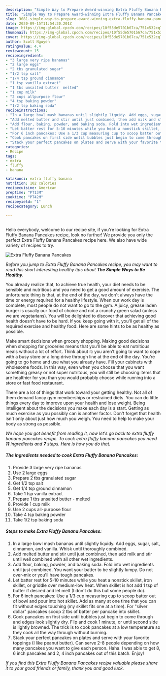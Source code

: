 ```yaml
---
description: "Simple Way to Prepare Award-winning Extra Fluffy Banana Pancakes"
title: "Simple Way to Prepare Award-winning Extra Fluffy Banana Pancakes"
slug: 3081-simple-way-to-prepare-award-winning-extra-fluffy-banana-pancakes
date: 2020-09-15T11:54:20.201Z
image: https://img-global.cpcdn.com/recipes/10f55de5701b67ca/751x532cq70/extra-fluffy-banana-pancakes-recipe-main-photo.jpg
thumbnail: https://img-global.cpcdn.com/recipes/10f55de5701b67ca/751x532cq70/extra-fluffy-banana-pancakes-recipe-main-photo.jpg
cover: https://img-global.cpcdn.com/recipes/10f55de5701b67ca/751x532cq70/extra-fluffy-banana-pancakes-recipe-main-photo.jpg
author: Scott Nguyen
ratingvalue: 4.4
reviewcount: 15
recipeingredient:
- "3 large very ripe bananas"
- "2 large eggs"
- "2 tbs granulated sugar"
- "1/2 tsp salt"
- "1/4 tsp ground cinnamon"
- "1 tsp vanilla extract"
- "1 tbs unsalted butter  melted"
- "1 cup milk"
- "2 cups allpurpose flour"
- "4 tsp baking powder"
- "1/2 tsp baking soda"
recipeinstructions:
- "In a large bowl mash bananas until slightly liquidy. Add eggs, sugar, salt, cinnamon, and vanilla. Whisk until thoroughly combined."
- "Add melted butter and stir until just combined, then add milk and stir until well combined with all other wet ingredients."
- "Add flour, baking, powder, and baking soda. Fold into wet ingredients until just combined. You want your batter to be slightly lumpy. Do not over-mix or you&#39;ll have tough pancakes."
- "Let batter rest for 5-10 minutes while you heat a nonstick skillet, iron skillet, or griddle over medium-low heat. When skillet is hot add 1 tsp of butter if desired and let melt (I don&#39;t do this but some people do)."
- "For 6 inch pancakes: Use a 1/3 cup measuring cup to scoop batter out of bowl and pour into hot skillet. Add as many at one time that you can fit without edges touching (my skillet fits one at a time). For &#34;silver dollar&#34; pancakes scoop 2 tbs of batter per pancake into skillet."
- "Cook pancakes on first side until bubbles just begin to come through and edges look slightly dry. Flip and cook 1 minute, or until second side is lightly browned. The trick is to cook pancakes at a low temperature so they cook all the way through without burning."
- "Stack your perfect pancakes on plates and serve with your favorite toppings (I like peanut butter). Can serve 2-8 people depending on how many pancakes you want to give each person. Haha. I was able to get 8, 6 inch pancakes and 2, 4 inch pancakes out of this batch. Enjoy!"
categories:
- Recipe
tags:
- extra
- fluffy
- banana

katakunci: extra fluffy banana 
nutrition: 102 calories
recipecuisine: American
preptime: "PT13M"
cooktime: "PT42M"
recipeyield: "1"
recipecategory: Lunch

---
```

<br>
Hello everybody, welcome to our recipe site, if you're looking for Extra Fluffy Banana Pancakes recipe, look no further! We provide you only the perfect Extra Fluffy Banana Pancakes recipe here. We also have wide variety of recipes to try.
<br>


![Extra Fluffy Banana Pancakes](https://img-global.cpcdn.com/recipes/10f55de5701b67ca/751x532cq70/extra-fluffy-banana-pancakes-recipe-main-photo.jpg)

<i>Before you jump to Extra Fluffy Banana Pancakes recipe, you may want to read this short interesting healthy tips about <strong>The Simple Ways to Be Healthy</strong>.</i>

You already realize that, to achieve true health, your diet needs to be sensible and nutritious and you need to get a good amount of exercise. The unfortunate thing is that, at the end of the day, we don't always have the time or energy required for a healthy lifestyle. When our work day is complete, most people do not want to go to the gym. A juicy, grease laden burger is usually our food of choice and not a crunchy green salad (unless we are vegetarians). You will be delighted to discover that achieving good health doesn't have to be hard. If you keep going with it, you'll get all of the required exercise and healthy food. Here are some hints to be as healthy as possible.

Make smart decisions when grocery shopping. Making good decisions when shopping for groceries means that you'll be able to eat nutritious meals without a lot of effort. Think about it: you aren’t going to want to cope with a busy store or a long drive through line at the end of the day. You’re going to go home and use what you already have. Fill your cabinets with wholesome foods. In this way, even when you choose that you want something greasy or not super nutritous, you will still be choosing items that are healthier for you than you would probably choose while running into a store or fast food restaurant.

There are a lot of things that work toward your getting healthy. Not all of them demand fancy gym memberships or restrained diets. You can do little things every day to improve upon your health and lose weight. Being intelligent about the decisions you make each day is a start. Getting as much exercise as you possibly can is another factor. Don't forget that health isn't only about just how much you weigh. You need to help to make your body as strong as possible. 


<i>We hope you got benefit from reading it, now let's go back to extra fluffy banana pancakes recipe. To cook extra fluffy banana pancakes you need <strong>11</strong> ingredients and <strong>7</strong> steps. Here is how you do that.
</i>

##### The ingredients needed to cook Extra Fluffy Banana Pancakes:

1. Provide 3 large very ripe bananas
1. Use 2 large eggs
1. Prepare 2 tbs granulated sugar
1. Get 1/2 tsp salt
1. Get 1/4 tsp ground cinnamon
1. Take 1 tsp vanilla extract
1. Prepare 1 tbs unsalted butter - melted
1. Provide 1 cup milk
1. Use 2 cups all-purpose flour
1. Take 4 tsp baking powder
1. Take 1/2 tsp baking soda


##### Steps to make Extra Fluffy Banana Pancakes:

1. In a large bowl mash bananas until slightly liquidy. Add eggs, sugar, salt, cinnamon, and vanilla. Whisk until thoroughly combined.
1. Add melted butter and stir until just combined, then add milk and stir until well combined with all other wet ingredients.
1. Add flour, baking, powder, and baking soda. Fold into wet ingredients until just combined. You want your batter to be slightly lumpy. Do not over-mix or you&#39;ll have tough pancakes.
1. Let batter rest for 5-10 minutes while you heat a nonstick skillet, iron skillet, or griddle over medium-low heat. When skillet is hot add 1 tsp of butter if desired and let melt (I don&#39;t do this but some people do).
1. For 6 inch pancakes: Use a 1/3 cup measuring cup to scoop batter out of bowl and pour into hot skillet. Add as many at one time that you can fit without edges touching (my skillet fits one at a time). For &#34;silver dollar&#34; pancakes scoop 2 tbs of batter per pancake into skillet.
1. Cook pancakes on first side until bubbles just begin to come through and edges look slightly dry. Flip and cook 1 minute, or until second side is lightly browned. The trick is to cook pancakes at a low temperature so they cook all the way through without burning.
1. Stack your perfect pancakes on plates and serve with your favorite toppings (I like peanut butter). Can serve 2-8 people depending on how many pancakes you want to give each person. Haha. I was able to get 8, 6 inch pancakes and 2, 4 inch pancakes out of this batch. Enjoy!


<i>If you find this Extra Fluffy Banana Pancakes recipe valuable please share it to your good friends or family, thank you and good luck.</i>
